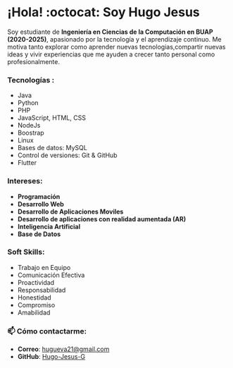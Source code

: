 # ¡Hola! :octocat:  Soy Hugo Jesus

Soy estudiante de **Ingeniería en Ciencias de la Computación  en  BUAP (2020-2025)**, apasionado por la tecnología y el aprendizaje continuo. Me motiva tanto explorar como aprender nuevas tecnologias,compartir nuevas ideas y vivir experiencias que me ayuden a crecer tanto personal como profesionalmente.


### Tecnologías :

- Java
- Python
- PHP 
- JavaScript, HTML, CSS 
- NodeJs
- Boostrap
- Linux 
- Bases de datos: MySQL
- Control de versiones: Git & GitHub
- Flutter

### Intereses:
- **Programación**
- **Desarrollo Web**
- **Desarrollo de Aplicaciones Moviles**
- **Desarrollo de aplicaciones con realidad aumentada (AR)**
- **Inteligencia Artificial**
- **Base de Datos**

### Soft Skills:
- Trabajo en Equipo
- Comunicación Efectiva
- Proactividad
- Responsabilidad
- Honestidad
- Compromiso
- Amabilidad


### 📫 Cómo contactarme:

- **Correo**: [hugueva21@gmail.com](mailto:hugueva21@gmail.com)
- **GitHub**: [Hugo-Jesus-G](https://github.com/Hugo-Jesus-G)


